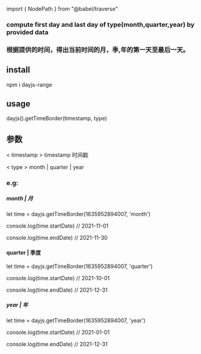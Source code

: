 import { NodePath } from "@babel/traverse"

### compute first day and last day of type(month,quarter,year) by provided data

### 根据提供的时间，得出当前时间的月，季,年的第一天至最后一天。

## install
npm i dayjs-range
## usage

dayjs().getTimeBorder(timestamp, type)

## 参数

< timestamp >
timestamp 时间戳 

< type >
month | quarter | year

### e.g:
##### month | 月

let time = dayjs.getTimeBorder(1635952894007, 'month')

console.log(time.startDate) // 2021-11-01

console.log(time.endDate)   //  2021-11-30

#### quarter | 季度

let time = dayjs.getTimeBorder(1635952894007, 'quarter')

console.log(time.startDate) // 2021-10-01

console.log(time.endDate)   //  2021-12-31

##### year | 年
 
let time = dayjs.getTimeBorder(1635952894007, 'year')

console.log(time.startDate) // 2021-01-01

console.log(time.endDate)   //  2021-12-31